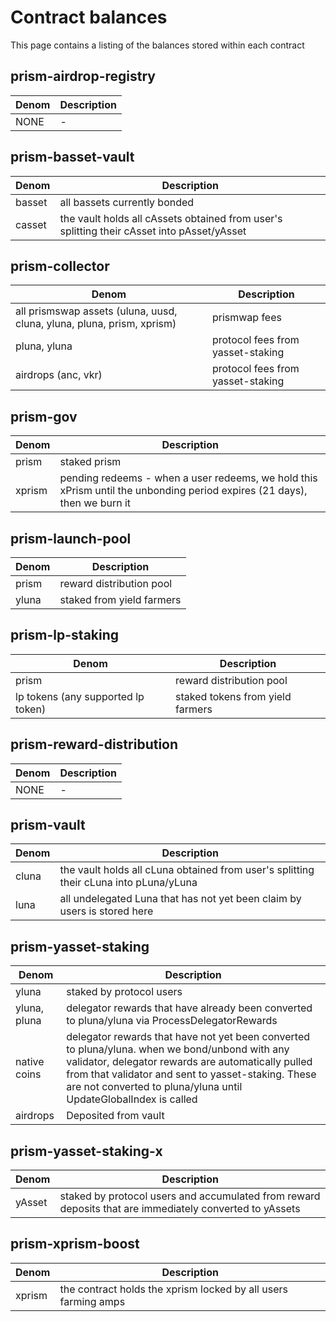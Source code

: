 # Contract balances 
This page contains a listing of the balances stored within each contract

## prism-airdrop-registry
| Denom | Description |
| - | - |
| NONE | - |

## prism-basset-vault

| Denom | Description |
| - | - |
| basset | all bassets currently bonded |
| casset |  the vault holds all cAssets obtained from user's splitting their cAsset into pAsset/yAsset |

## prism-collector

| Denom | Description |
| - | - |
| all prismswap assets (uluna, uusd, cluna, yluna, pluna, prism, xprism) | prismwap fees |
| pluna, yluna | protocol fees from yasset-staking |
| airdrops (anc, vkr) | protocol fees from yasset-staking |

## prism-gov

| Denom | Description |
| - | - |
| prism | staked prism |
| xprism | pending redeems - when a user redeems, we hold this xPrism until the unbonding period expires (21 days), then we burn it |

## prism-launch-pool

| Denom | Description |
| - | - |
| prism | reward distribution pool |
| yluna | staked from yield farmers |

## prism-lp-staking

| Denom | Description |
| - | - |
| prism | reward distribution pool |
| lp tokens (any supported lp token) | staked tokens from yield farmers |

## prism-reward-distribution

| Denom | Description |
| - | - |
| NONE | - |

## prism-vault
| Denom | Description |
| - | - |
| cluna | the vault holds all cLuna obtained from user's splitting their cLuna into pLuna/yLuna |
| luna | all undelegated Luna that has not yet been claim by users is stored here |

## prism-yasset-staking
| Denom | Description |
| - | - |
| yluna | staked by protocol users |
| yluna, pluna | delegator rewards that have already been converted to pluna/yluna via ProcessDelegatorRewards |
| native coins |  delegator rewards that have not yet been converted to pluna/yluna.  when we bond/unbond with any validator, delegator rewards are automatically pulled from that validator and sent to yasset-staking.  These are not converted to pluna/yluna until UpdateGlobalIndex is called |
| airdrops |  Deposited from vault |

## prism-yasset-staking-x
| Denom | Description |
| - | - |
| yAsset | staked by protocol users and accumulated from reward deposits that are immediately converted to yAssets |

## prism-xprism-boost
| Denom | Description |
| - | - |
| xprism | the contract holds the xprism locked by all users farming amps |